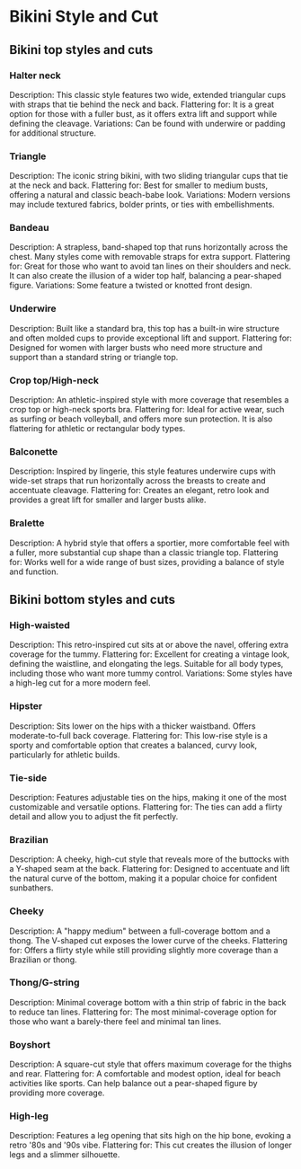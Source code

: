 # Bikini Style and Cut

## Bikini top styles and cuts
### Halter neck
Description: This classic style features two wide, extended triangular cups with straps that tie behind the neck and back.
Flattering for: It is a great option for those with a fuller bust, as it offers extra lift and support while defining the cleavage.
Variations: Can be found with underwire or padding for additional structure. 

### Triangle
Description: The iconic string bikini, with two sliding triangular cups that tie at the neck and back.
Flattering for: Best for smaller to medium busts, offering a natural and classic beach-babe look.
Variations: Modern versions may include textured fabrics, bolder prints, or ties with embellishments. 

### Bandeau
Description: A strapless, band-shaped top that runs horizontally across the chest. Many styles come with removable straps for extra support.
Flattering for: Great for those who want to avoid tan lines on their shoulders and neck. It can also create the illusion of a wider top half, balancing a pear-shaped figure.
Variations: Some feature a twisted or knotted front design. 

### Underwire
Description: Built like a standard bra, this top has a built-in wire structure and often molded cups to provide exceptional lift and support.
Flattering for: Designed for women with larger busts who need more structure and support than a standard string or triangle top. 

### Crop top/High-neck
Description: An athletic-inspired style with more coverage that resembles a crop top or high-neck sports bra.
Flattering for: Ideal for active wear, such as surfing or beach volleyball, and offers more sun protection. It is also flattering for athletic or rectangular body types. 

### Balconette
Description: Inspired by lingerie, this style features underwire cups with wide-set straps that run horizontally across the breasts to create and accentuate cleavage.
Flattering for: Creates an elegant, retro look and provides a great lift for smaller and larger busts alike. 

### Bralette
Description: A hybrid style that offers a sportier, more comfortable feel with a fuller, more substantial cup shape than a classic triangle top.
Flattering for: Works well for a wide range of bust sizes, providing a balance of style and function. 

## Bikini bottom styles and cuts

### High-waisted
Description: This retro-inspired cut sits at or above the navel, offering extra coverage for the tummy.
Flattering for: Excellent for creating a vintage look, defining the waistline, and elongating the legs. Suitable for all body types, including those who want more tummy control.
Variations: Some styles have a high-leg cut for a more modern feel. 

### Hipster
Description: Sits lower on the hips with a thicker waistband. Offers moderate-to-full back coverage.
Flattering for: This low-rise style is a sporty and comfortable option that creates a balanced, curvy look, particularly for athletic builds. 

### Tie-side
Description: Features adjustable ties on the hips, making it one of the most customizable and versatile options.
Flattering for: The ties can add a flirty detail and allow you to adjust the fit perfectly. 

### Brazilian
Description: A cheeky, high-cut style that reveals more of the buttocks with a Y-shaped seam at the back.
Flattering for: Designed to accentuate and lift the natural curve of the bottom, making it a popular choice for confident sunbathers. 

### Cheeky
Description: A "happy medium" between a full-coverage bottom and a thong. The V-shaped cut exposes the lower curve of the cheeks.
Flattering for: Offers a flirty style while still providing slightly more coverage than a Brazilian or thong. 

### Thong/G-string
Description: Minimal coverage bottom with a thin strip of fabric in the back to reduce tan lines.
Flattering for: The most minimal-coverage option for those who want a barely-there feel and minimal tan lines. 

### Boyshort
Description: A square-cut style that offers maximum coverage for the thighs and rear.
Flattering for: A comfortable and modest option, ideal for beach activities like sports. Can help balance out a pear-shaped figure by providing more coverage. 

### High-leg
Description: Features a leg opening that sits high on the hip bone, evoking a retro '80s and '90s vibe.
Flattering for: This cut creates the illusion of longer legs and a slimmer silhouette. 
